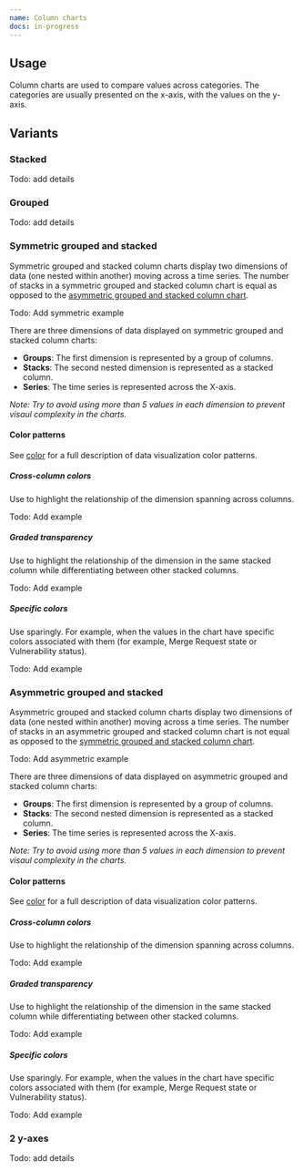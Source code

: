 ```yaml
---
name: Column charts
docs: in-progress
---
```


## Usage

Column charts are used to compare values across categories. The categories are usually presented on the x-axis, with the values on the y-axis.

## Variants

### Stacked

Todo: add details

### Grouped

Todo: add details

### Symmetric grouped and stacked

Symmetric grouped and stacked column charts display two dimensions of data (one nested within another) moving across a time series. The number of stacks in a symmetric grouped and stacked column chart is equal as opposed to the [asymmetric grouped and stacked column chart](/data-visualization/column-charts/asymmetric-grouped-and-stacked).

Todo: Add symmetric example

There are three dimensions of data displayed on symmetric grouped and stacked column charts:
- **Groups**: The first dimension is represented by a group of columns.
- **Stacks**: The second nested dimension is represented as a stacked column.
- **Series**: The time series is represented across the X-axis.

*Note: Try to avoid using more than 5 values in each dimension to prevent visaul complexity in the charts.*

#### Color patterns

See [color](/data-visualization/color/) for a full description of data visualization color patterns.

##### Cross-column colors

Use to highlight the relationship of the dimension spanning across columns.

Todo: Add example

##### Graded transparency

Use to highlight the relationship of the dimension in the same stacked column while differentiating between other stacked columns.

Todo: Add example

##### Specific colors

Use sparingly. For example, when the values in the chart have specific colors associated with them (for example, Merge Request state or Vulnerability status).

Todo: Add example

### Asymmetric grouped and stacked

Asymmetric grouped and stacked column charts display two dimensions of data (one nested within another) moving across a time series. The number of stacks in an asymmetric grouped and stacked column chart is not equal as opposed to the [symmetric grouped and stacked column chart](/data-visualization/column-charts/symmetric-grouped-and-stacked).

Todo: Add asymmetric example

There are three dimensions of data displayed on asymmetric grouped and stacked column charts:
- **Groups**: The first dimension is represented by a group of columns.
- **Stacks**: The second nested dimension is represented as a stacked column.
- **Series**: The time series is represented across the X-axis.

*Note: Try to avoid using more than 5 values in each dimension to prevent visaul complexity in the charts.*

#### Color patterns

See [color](/data-visualization/color/) for a full description of data visualization color patterns.

##### Cross-column colors

Use to highlight the relationship of the dimension spanning across columns.

Todo: Add example

##### Graded transparency

Use to highlight the relationship of the dimension in the same stacked column while differentiating between other stacked columns.

Todo: Add example

##### Specific colors

Use sparingly. For example, when the values in the chart have specific colors associated with them (for example, Merge Request state or Vulnerability status).

Todo: Add example

### 2 y-axes

Todo: add details
